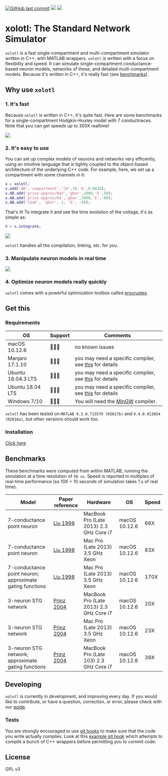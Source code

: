 [![GitHub last commit](https://img.shields.io/github/last-commit/sg-s/xolotl.svg)]()
![](https://img.shields.io/badge/macOS_10.12.6-7/7-brightgreen.svg) 
![](https://user-images.githubusercontent.com/6005346/41205222-30b6f3d4-6cbd-11e8-983b-9125585d629a.png)

# xolotl: The Standard Network Simulator

`xolotl` is a fast single-compartment and multi-compartment simulator written in C++, with MATLAB wrappers. `xolotl` is written with a focus on flexibility and speed. It can simulate single-compartment conductance-based neuron models, networks of these, and detailed multi-compartment models. Because it's written in C++, it's really fast (see [benchmarks](#benchmarks)).

## Why use `xolotl`

### 1. It's fast

Because `xolotl` is written in C++, it's quite fast. Here are some benchmarks for a single-compartment Hodgkin-Huxley model with 7 conductnaces. Note that you can get speeds up to 300X realtime!

![](https://user-images.githubusercontent.com/6005346/38319588-223ab634-3800-11e8-954c-845c0692d4a0.png)

### 2. It's easy to use

You can set up complex models of neurons and networks very efficently, using an intuitive language that is tightly coupled to the object-based architecture of the underlying C++ code. For example, here, we set up a compartment with some channels in it:

```matlab
x = xolotl;
x.add('AB','compartment','Cm',10,'A',0.0628);
x.AB.add('prinz-approx/NaV','gbar',1000,'E',50);
x.AB.add('prinz-approx/Kd','gbar',1000,'E',-80);
x.AB.add('Leak', 'gbar', 1, 'E', -50);
```

That's it! To integrate it and see the time evolution of the voltage, it's as simple as:

```matlab
V = x.integrate;
```
![](https://user-images.githubusercontent.com/6005346/30713658-ff96faf4-9edd-11e7-9db1-a2ca4f2f0567.png)


`xolotl` handles all the compilation, linking, etc. for you.

### 3. Manipulate neuron models in real time


![](https://user-images.githubusercontent.com/6005346/30785272-aef9fb44-a132-11e7-84a6-25fd8e58470a.gif)

### 4. Optimize neuron models really quickly

`xolotl` comes with a powerful optimization toolbox called [procrustes](https://github.com/sg-s/procrustes).


## Get this

### Requirements

| OS          | Support | Comments |
| -------          | ------- | -----------
| macOS 10.12.6 |  | no known issues |
| Manjaro 17.1.10 |  |    you may need a specific compiler, see [this](http://xolotl.readthedocs.io/en/latest/compilers.html) for details |
| Ubuntu 16.04.3 LTS |  |   you may need a specific compiler, see [this](http://xolotl.readthedocs.io/en/latest/compilers.html) for details |
| Ubuntu 18.04 LTS |  |   you may need a specific compiler, see [this](http://xolotl.readthedocs.io/en/latest/compilers.html) for details |
| Windows 7/10 |  | You will need the [MinGW](https://www.mathworks.com/matlabcentral/fileexchange/52848-matlab-support-for-mingw-w64-c-c++-compiler) compiler. |

`xolotl` has been tested on `MATLAB 9.3.0.713579 (R2017b)` and `9.4.0.813654 (R2018a)`, but other versions should work too.

### Installation

[Click here](https://xolotl.readthedocs.io/en/latest/installing.html)


## Benchmarks

These benchmarks were computed from within MATLAB, running the simulation at a time resolution of `50 us`. Speed is reported in multiples of real-time performance (so 10X = 10 seconds of simulation takes 1 s of real time).

| Model          | Paper reference | Hardware  | OS | Speed |
| -------          | ------- | ----------- | ------ | ---- |
| 7-conductance point neuron  | [Liu 1998](http://www.jneurosci.org/content/jneuro/18/7/2309.full.pdf)  |  MacBook Pro (Late 2013) 2.3 GHz Core i7    | macOS 10.12.6 | 66X |
| 7-conductance point neuron  | [Liu 1998](http://www.jneurosci.org/content/jneuro/18/7/2309.full.pdf)   |  Mac Pro (Late 2013) 3.5 GHz Xeon  | macOS 10.12.6   | 83X |
| 7-conductance point neuron; approximate gating functions  | [Liu 1998](http://www.jneurosci.org/content/jneuro/18/7/2309.full.pdf)   |  Mac Pro (Late 2013) 3.5 GHz Xeon    | macOS 10.12.6 | 170X |  
| 3-neuron STG network | [Prinz 2004](https://www.nature.com/neuro/journal/v7/n12/full/nn1352.html)  |  MacBook Pro (Late 2013) 2.3 GHz Core i7  | macOS 10.12.6   | 20X |
| 3-neuron STG network  | [Prinz 2004](https://www.nature.com/neuro/journal/v7/n12/full/nn1352.html)  |  Mac Pro (Late 2013) 3.5 GHz Xeon  | macOS 10.12.6   | 23X |
| 3-neuron STG network; approximate gating functions | [Prinz 2004](https://www.nature.com/neuro/journal/v7/n12/full/nn1352.html) | MacBook Pro (Late 103) 2.3 GHz Core i7 | macOS 10.12.6   | 39X |


## Developing

`xolotl` is currently in development, and improving every day. If you would like
to contribute, or have a question, correction, or error, please check with our [guide](http://xolotl.readthedocs.io/en/latest/contributing.html).

### Tests

You are strongly encouraged to use [git hooks](https://git-scm.com/docs/githooks) to make sure that the code you write actually compiles. Look at this [example git hook](dev/pre-commit) which attempts to compile a bunch of C++ wrappers before permitting you to commit code.



## License

GPL v3

